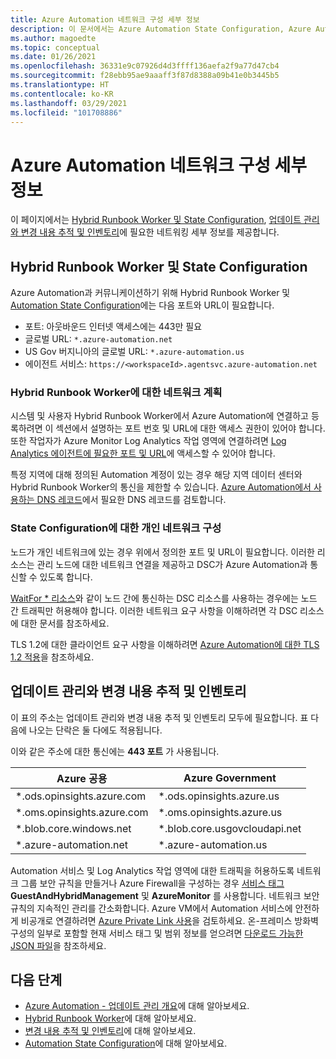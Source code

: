 ```yaml
---
title: Azure Automation 네트워크 구성 세부 정보
description: 이 문서에서는 Azure Automation State Configuration, Azure Automation Hybrid Runbook Worker, 업데이트 관리, 변경 내용 추적 및 인벤토리에 필요한 네트워크 세부 정보를 제공합니다.
ms.author: magoedte
ms.topic: conceptual
ms.date: 01/26/2021
ms.openlocfilehash: 36331e9c07926d4d3ffff136aefa2f9a77d47cb4
ms.sourcegitcommit: f28ebb95ae9aaaff3f87d8388a09b41e0b3445b5
ms.translationtype: HT
ms.contentlocale: ko-KR
ms.lasthandoff: 03/29/2021
ms.locfileid: "101708886"
---
```

# <a name="azure-automation-network-configuration-details"></a>Azure Automation 네트워크 구성 세부 정보

이 페이지에서는 [Hybrid Runbook Worker 및 State Configuration](#hybrid-runbook-worker-and-state-configuration), [업데이트 관리와 변경 내용 추적 및 인벤토리](#update-management-and-change-tracking-and-inventory)에 필요한 네트워킹 세부 정보를 제공합니다.

## <a name="hybrid-runbook-worker-and-state-configuration"></a>Hybrid Runbook Worker 및 State Configuration

Azure Automation과 커뮤니케이션하기 위해 Hybrid Runbook Worker 및 [Automation State Configuration](automation-dsc-overview.md)에는 다음 포트와 URL이 필요합니다.

* 포트: 아웃바운드 인터넷 액세스에는 443만 필요
* 글로벌 URL: `*.azure-automation.net`
* US Gov 버지니아의 글로벌 URL: `*.azure-automation.us`
* 에이전트 서비스: `https://<workspaceId>.agentsvc.azure-automation.net`

### <a name="network-planning-for-hybrid-runbook-worker"></a>Hybrid Runbook Worker에 대한 네트워크 계획

시스템 및 사용자 Hybrid Runbook Worker에서 Azure Automation에 연결하고 등록하려면 이 섹션에서 설명하는 포트 번호 및 URL에 대한 액세스 권한이 있어야 합니다. 또한 작업자가 Azure Monitor Log Analytics 작업 영역에 연결하려면 [Log Analytics 에이전트에 필요한 포트 및 URL](../azure-monitor/agents/agent-windows.md)에 액세스할 수 있어야 합니다.

특정 지역에 대해 정의된 Automation 계정이 있는 경우 해당 지역 데이터 센터와 Hybrid Runbook Worker의 통신을 제한할 수 있습니다. [Azure Automation에서 사용하는 DNS 레코드](how-to/automation-region-dns-records.md)에서 필요한 DNS 레코드를 검토합니다.

### <a name="configuration-of-private-networks-for-state-configuration"></a>State Configuration에 대한 개인 네트워크 구성

노드가 개인 네트워크에 있는 경우 위에서 정의한 포트 및 URL이 필요합니다. 이러한 리소스는 관리 노드에 대한 네트워크 연결을 제공하고 DSC가 Azure Automation과 통신할 수 있도록 합니다.

[WaitFor * 리소스](/powershell/scripting/dsc/reference/resources/windows/waitForAllResource)와 같이 노드 간에 통신하는 DSC 리소스를 사용하는 경우에는 노드 간 트래픽만 허용해야 합니다. 이러한 네트워크 요구 사항을 이해하려면 각 DSC 리소스에 대한 문서를 참조하세요.

TLS 1.2에 대한 클라이언트 요구 사항을 이해하려면 [Azure Automation에 대한 TLS 1.2 적용](automation-managing-data.md#tls-12-enforcement-for-azure-automation)을 참조하세요.

## <a name="update-management-and-change-tracking-and-inventory"></a>업데이트 관리와 변경 내용 추적 및 인벤토리

이 표의 주소는 업데이트 관리와 변경 내용 추적 및 인벤토리 모두에 필요합니다. 표 다음에 나오는 단락은 둘 다에도 적용됩니다.

이와 같은 주소에 대한 통신에는 **443 포트** 가 사용됩니다.

|Azure 공용  |Azure Government  |
|---------|---------|
|\*.ods.opinsights.azure.com    | \*.ods.opinsights.azure.us         |
|\*.oms.opinsights.azure.com     | \*.oms.opinsights.azure.us        |
|\*.blob.core.windows.net | \*.blob.core.usgovcloudapi.net|
|\*.azure-automation.net | \*.azure-automation.us|

Automation 서비스 및 Log Analytics 작업 영역에 대한 트래픽을 허용하도록 네트워크 그룹 보안 규칙을 만들거나 Azure Firewall을 구성하는 경우 [서비스 태그](../virtual-network/service-tags-overview.md#available-service-tags) **GuestAndHybridManagement** 및 **AzureMonitor** 를 사용합니다. 네트워크 보안 규칙의 지속적인 관리를 간소화합니다. Azure VM에서 Automation 서비스에 안전하게 비공개로 연결하려면 [Azure Private Link 사용](./how-to/private-link-security.md)을 검토하세요. 온-프레미스 방화벽 구성의 일부로 포함할 현재 서비스 태그 및 범위 정보를 얻으려면 [다운로드 가능한 JSON 파일](../virtual-network/service-tags-overview.md#discover-service-tags-by-using-downloadable-json-files)을 참조하세요.

## <a name="next-steps"></a>다음 단계

* [Azure Automation - 업데이트 관리 개요](update-management\overview.md)에 대해 알아보세요.
* [Hybrid Runbook Worker](automation-hybrid-runbook-worker.md)에 대해 알아보세요.
* [변경 내용 추적 및 인벤토리](change-tracking\overview.md)에 대해 알아보세요.
* [Automation State Configuration](automation-dsc-overview.md)에 대해 알아보세요.